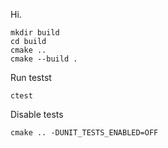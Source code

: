 Hi.

```
mkdir build
cd build
cmake ..
cmake --build .
```

Run testst
```
ctest
```

Disable tests
```
cmake .. -DUNIT_TESTS_ENABLED=OFF
```

